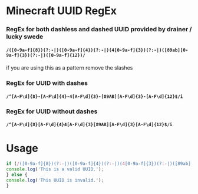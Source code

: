 # Minecraft UUID RegEx

### RegEx for both dashless and dashed UUID provided by drainer / lucky swede

#### ```/([0-9a-f]{8})(?:-|)([0-9a-f]{4})(?:-|)(4[0-9a-f]{3})(?:-|)([89ab][0-9a-f]{3})(?:-|)([0-9a-f]{12})/``` 

if you are using this as a pattern remove the slashes

### RegEx for UUID with dashes

#### ```/^[A-F\d]{8}-[A-F\d]{4}-4[A-F\d]{3}-[89AB][A-F\d]{3}-[A-F\d]{12}$/i```

### RegEx for UUID without dashes

#### ```/^[A-F\d]{8}[A-F\d]{4}4[A-F\d]{3}[89AB][A-F\d]{3}[A-F\d]{12}$/i```

# Usage

```javascript 
if (/([0-9a-f]{8})(?:-|)([0-9a-f]{4})(?:-|)(4[0-9a-f]{3})(?:-|)([89ab][0-9a-f]{3})(?:-|)([0-9a-f]{12})/.test('UUID_Here') === true) {
console.log('This is a valid UUID.');
} else {
console.log('This UUID is invalid.');
}
```
